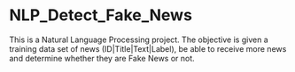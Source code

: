 # NLP_Detect_Fake_News
This is a Natural Language Processing project. The objective is given a 
training data set of news (ID|Title|Text|Label), be able to receive more 
news and determine whether they are Fake News or not.
